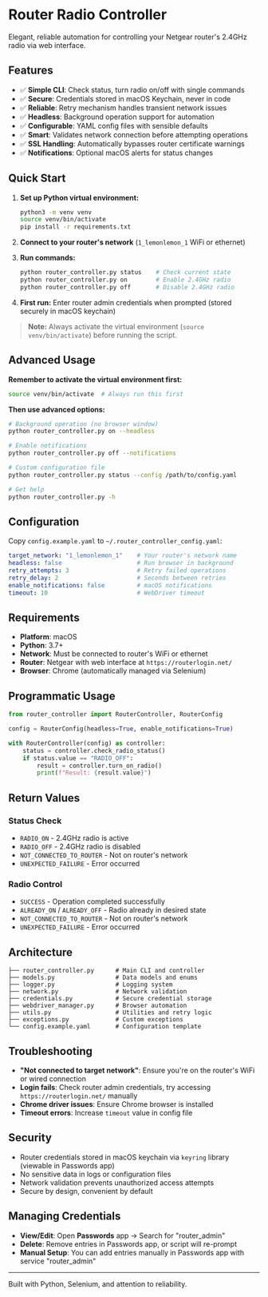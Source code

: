 # Router Radio Controller

Elegant, reliable automation for controlling your Netgear router's 2.4GHz radio via web interface.

## Features

- ✅ **Simple CLI**: Check status, turn radio on/off with single commands
- ✅ **Secure**: Credentials stored in macOS Keychain, never in code
- ✅ **Reliable**: Retry mechanism handles transient network issues  
- ✅ **Headless**: Background operation support for automation
- ✅ **Configurable**: YAML config files with sensible defaults
- ✅ **Smart**: Validates network connection before attempting operations
- ✅ **SSL Handling**: Automatically bypasses router certificate warnings
- ✅ **Notifications**: Optional macOS alerts for status changes

## Quick Start

1. **Set up Python virtual environment:**
   ```bash
   python3 -m venv venv
   source venv/bin/activate
   pip install -r requirements.txt
   ```

2. **Connect to your router's network** (`1_lemonlemon_1` WiFi or ethernet)

3. **Run commands:**
   ```bash
   python router_controller.py status    # Check current state
   python router_controller.py on        # Enable 2.4GHz radio
   python router_controller.py off       # Disable 2.4GHz radio
   ```

4. **First run:** Enter router admin credentials when prompted (stored securely in macOS keychain)

> **Note:** Always activate the virtual environment (`source venv/bin/activate`) before running the script.

## Advanced Usage

**Remember to activate the virtual environment first:**
```bash
source venv/bin/activate  # Always run this first
```

**Then use advanced options:**
```bash
# Background operation (no browser window)
python router_controller.py on --headless

# Enable notifications
python router_controller.py off --notifications

# Custom configuration file
python router_controller.py status --config /path/to/config.yaml

# Get help
python router_controller.py -h
```

## Configuration

Copy `config.example.yaml` to `~/.router_controller_config.yaml`:

```yaml
target_network: "1_lemonlemon_1"    # Your router's network name
headless: false                     # Run browser in background
retry_attempts: 3                   # Retry failed operations
retry_delay: 2                      # Seconds between retries
enable_notifications: false         # macOS notifications
timeout: 10                         # WebDriver timeout
```

## Requirements

- **Platform**: macOS
- **Python**: 3.7+
- **Network**: Must be connected to router's WiFi or ethernet
- **Router**: Netgear with web interface at `https://routerlogin.net/`
- **Browser**: Chrome (automatically managed via Selenium)

## Programmatic Usage

```python
from router_controller import RouterController, RouterConfig

config = RouterConfig(headless=True, enable_notifications=True)

with RouterController(config) as controller:
    status = controller.check_radio_status()
    if status.value == "RADIO_OFF":
        result = controller.turn_on_radio()
        print(f"Result: {result.value}")
```

## Return Values

### Status Check
- `RADIO_ON` - 2.4GHz radio is active
- `RADIO_OFF` - 2.4GHz radio is disabled  
- `NOT_CONNECTED_TO_ROUTER` - Not on router's network
- `UNEXPECTED_FAILURE` - Error occurred

### Radio Control
- `SUCCESS` - Operation completed successfully
- `ALREADY_ON` / `ALREADY_OFF` - Radio already in desired state
- `NOT_CONNECTED_TO_ROUTER` - Not on router's network
- `UNEXPECTED_FAILURE` - Error occurred

## Architecture

```
├── router_controller.py      # Main CLI and controller
├── models.py                 # Data models and enums
├── logger.py                 # Logging system
├── network.py                # Network validation
├── credentials.py            # Secure credential storage
├── webdriver_manager.py      # Browser automation
├── utils.py                  # Utilities and retry logic
├── exceptions.py             # Custom exceptions
└── config.example.yaml       # Configuration template
```

## Troubleshooting

- **"Not connected to target network"**: Ensure you're on the router's WiFi or wired connection
- **Login fails**: Check router admin credentials, try accessing `https://routerlogin.net/` manually
- **Chrome driver issues**: Ensure Chrome browser is installed
- **Timeout errors**: Increase `timeout` value in config file

## Security

- Router credentials stored in macOS keychain via `keyring` library (viewable in Passwords app)
- No sensitive data in logs or configuration files  
- Network validation prevents unauthorized access attempts
- Secure by design, convenient by default

## Managing Credentials

- **View/Edit**: Open **Passwords** app → Search for "router_admin"
- **Delete**: Remove entries in Passwords app, or script will re-prompt
- **Manual Setup**: You can add entries manually in Passwords app with service "router_admin"

---

Built with Python, Selenium, and attention to reliability.